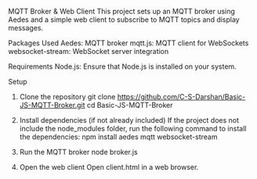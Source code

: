 MQTT Broker & Web Client
This project sets up an MQTT broker using Aedes and a simple web client to subscribe to MQTT topics and display messages.

Packages Used
Aedes: MQTT broker
mqtt.js: MQTT client for WebSockets
websocket-stream: WebSocket server integration

Requirements
Node.js: Ensure that Node.js is installed on your system.

Setup
1. Clone the repository
git clone https://github.com/C-S-Darshan/Basic-JS-MQTT-Broker.git
cd Basic-JS-MQTT-Broker

2. Install dependencies (if not already included)
If the project does not include the node_modules folder, run the following command to install the dependencies:
npm install aedes mqtt websocket-stream

3. Run the MQTT broker
node broker.js

4. Open the web client
Open client.html in a web browser.
